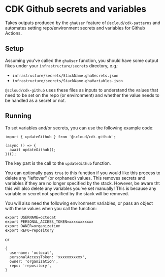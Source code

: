 # CDK Github secrets and variables

Takes outputs produced by the `ghaUser` feature of `@scloud/cdk-patterns` and automates setting repo/environment secrets and variables for Github Actions.

## Setup

Assuming you've called the `ghaUser` function, you should have some output fikes under your `infrastructure/secrets` directory, e.g.:

 * `infrastructure/secrets/StackName.ghaSecrets.json`
 * `infrastructure/secrets/StackName.ghaVariables.json`

`@scloud/cdk-github` uses these files as inputs to understand the values that need to be set on the repo (or environment) and whether the value needs to be handled as a secret or not.

## Running

To set variables and/or secrets, you can use the following example code:

```
import { updateGithub } from '@scloud/cdk-github';

(async () => {
  await updateGithub();
})();
```

The key part is the call to the `updateGithub` function.

You can optionally pass `true` to this function if you would like this process to delete any "leftover" (or orphaned) values. This removes secrets and variables if they are no longer specified by the stack. However, be aware tht this will also delete any variables you've set manually! This is because any variable or secret not specified by the stack will be removed.

You will also need the following environment variables, or pass an object with these values when you call the function:

```
export USERNAME=octocat
export PERSONAL_ACCESS_TOKEN=xxxxxxxxxxx
export OWNER=organization
export REPO=repository
```

or

```
{
  username: 'octocat',
  personalAccessToken: 'xxxxxxxxxxx',
  owner: 'organization',
  repo: 'repository',
}
```